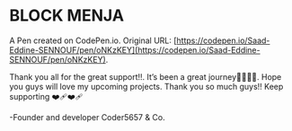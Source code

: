 # BLOCK MENJA

A Pen created on CodePen.io. Original URL: [https://codepen.io/Saad-Eddine-SENNOUF/pen/oNKzKEY](https://codepen.io/Saad-Eddine-SENNOUF/pen/oNKzKEY).

Thank you all for the great support!!. It’s been a great journey🫶🏻🫶🏻. Hope you guys will love my upcoming projects. Thank you so much guys!! Keep supporting ❤️‍🩹❤️‍🩹

-Founder and developer Coder5657 & Co.